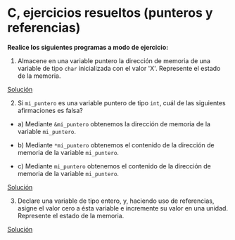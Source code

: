 # C, ejercicios resueltos (punteros y referencias)

**Realice los siguientes programas a modo de ejercicio:**

1. Almacene en una variable puntero la dirección de memoria de una variable
   de tipo `char` inicializada con el valor 'X'. Represente el estado de la memoria.

[Solución](./pun1.c)

2. Si `mi_puntero` es una variable puntero de tipo `int`, cuál de las siguientes
   afirmaciones es falsa?

* a) Mediante `&mi_puntero` obtenemos la dirección de memoria de la variable
  `mi_puntero`.

* b) Mediante `*mi_puntero` obtenemos el contenido de la dirección de memoria de
  la variable `mi_puntero`.

* c) Mediante `mi_puntero` obtenemos el contenido de la dirección de memoria de la
  variable `mi_puntero`.

[Solución](./pun2.c)

3. Declare una variable de tipo entero, y, haciendo uso de referencias, asigne
   el valor cero a ésta variable e incremente su valor en una unidad. Represente
   el estado de la memoria.

[Solución](./pun3.md)

